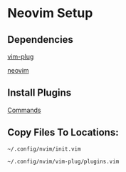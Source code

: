 # Neovim Setup

## Dependencies
[vim-plug](https://github.com/junegunn/vim-plug)

[neovim](https://neovim.io/)

## Install Plugins
[Commands](https://github.com/junegunn/vim-plug#commands)


## Copy Files To Locations:
```~/.config/nvim/init.vim```

```~/.config/nvim/vim-plug/plugins.vim```
